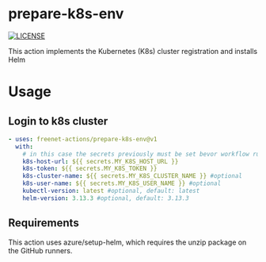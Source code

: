 # prepare-k8s-env
[![LICENSE](https://img.shields.io/github/license/freenet-actions/k8s-login-action)](https://github.com/freenet-actions/k8s-login-action/blob/main/LICENSE)

This action implements the Kubernetes (K8s) cluster registration and installs Helm

   
# Usage
## Login to k8s cluster
```yaml
- uses: freenet-actions/prepare-k8s-env@v1
  with:
    # in this case the secrets previously must be set bevor workflow run
    k8s-host-url: ${{ secrets.MY_K8S_HOST_URL }}
    k8s-token: ${{ secrets.MY_K8S_TOKEN }}
    k8s-cluster-name: ${{ secrets.MY_K8S_CLUSTER_NAME }} #optional
    k8s-user-name: ${{ secrets.MY_K8S_USER_NAME }} #optional
    kubectl-version: latest #optional, default: latest
    helm-version: 3.13.3 #optional, default: 3.13.3
```

## Requirements
This action uses azure/setup-helm, which requires the unzip package on the GitHub runners.